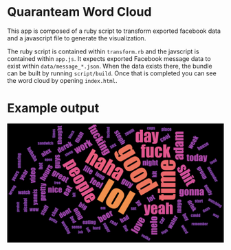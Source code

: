 # Quaranteam Word Cloud

This app is composed of a ruby script to transform exported facebook data and a javascript file to generate the visualization.

The ruby script is contained within `transform.rb` and the javscript is contained within `app.js`. It expects exported Facebook message data to exist within `data/message_*.json`. When the data exists there, the bundle can be built by running `script/build`. Once that is completed you can see the word cloud by opening `index.html`.

# Example output

![Example output](https://github.com/aprofeit/quaranteam-wordcloud/raw/master/example/example.png)
